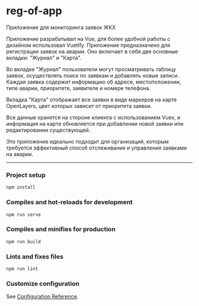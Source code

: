# reg-of-app
Приложение для мониторинга заявок ЖКХ

Приложение разрабатывал на Vue, для более удобной работы с дизайном использовал Vuetify. Приложение предназначено для регистрации заявок на аварии. Оно включает в себя две основные вкладки: "Журнал" и "Карта". 

Во вкладке "Журнал" пользователи могут просматривать таблицу заявок, осуществлять поиск по заявкам и добавлять новые записи. Каждая заявка содержит информацию об адресе, местоположении, типе аварии, приоритете, заявителе и номере телефона. 

Вкладка "Карта" отображает все заявки в виде маркеров на карте OpenLayers, цвет которых зависит от приоритета заявки. 

Все данные хранятся на стороне клиента с использованием Vuex, и информация на карте обновляется при добавлении новой заявки или редактировании существующей. 

Это приложение идеально подходит для организаций, которым требуется эффективный способ отслеживания и управления заявками на аварии.

---

### Project setup

```
npm install
```

### Compiles and hot-reloads for development

```
npm run serve
```

### Compiles and minifies for production

```
npm run build
```

### Lints and fixes files

```
npm run lint
```

### Customize configuration

See [Configuration Reference](https://cli.vuejs.org/config/).

